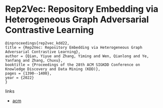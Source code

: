 # Rep2Vec: Repository Embedding via Heterogeneous Graph Adversarial Contrastive Learning

```
@inproceedings{rep2vec_kdd22,
title = {Rep2Vec: Repository Embedding via Heterogeneous Graph Adversarial Contrastive Learning},
author = {Qian, Yiyue and Zhang, Yiming and Wen, Qianlong and Ye, Yanfang and Zhang, Chuxu},
booktitle = {Proceedings of the 28th ACM SIGKDD Conference on Knowledge Discovery and Data Mining (KDD)},
pages = {1390--1400},
year = {2022}
}
```

links
- [acm](https://dl.acm.org/doi/10.1145/3534678.3539324)
